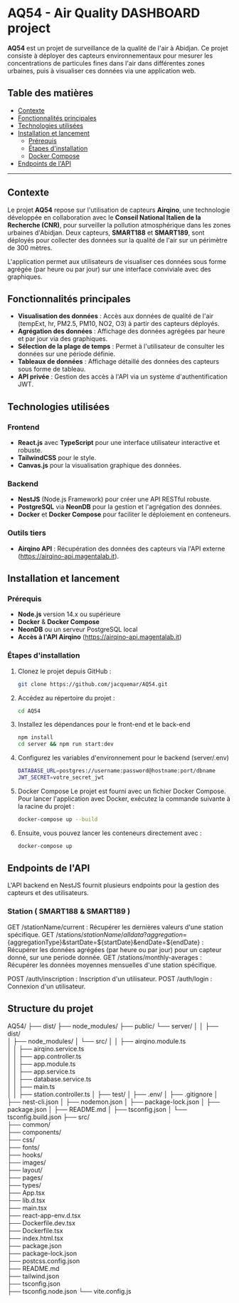 # AQ54 - Air Quality DASHBOARD project

**AQ54** est un projet de surveillance de la qualité de l'air à Abidjan. Ce projet consiste à déployer des capteurs environnementaux pour mesurer les concentrations de particules fines dans l'air dans différentes zones urbaines, puis à visualiser ces données via une application web.

## Table des matières
- [Contexte](#contexte)
- [Fonctionnalités principales](#fonctionnalités-principales)
- [Technologies utilisées](#technologies-utilisées)
- [Installation et lancement](#installation-et-lancement)
  - [Prérequis](#prérequis)
  - [Étapes d'installation](#étapes-dinstallation)
  - [Docker Compose](#docker-compose)
- [Endpoints de l'API](#endpoints-de-lapi)

---

## Contexte

Le projet **AQ54** repose sur l'utilisation de capteurs **Airqino**, une technologie développée en collaboration avec le **Conseil National Italien de la Recherche (CNR)**, pour surveiller la pollution atmosphérique dans les zones urbaines d'Abidjan. Deux capteurs, **SMART188** et **SMART189**, sont déployés pour collecter des données sur la qualité de l'air sur un périmètre de 300 mètres.

L'application permet aux utilisateurs de visualiser ces données sous forme agrégée (par heure ou par jour) sur une interface conviviale avec des graphiques.

## Fonctionnalités principales

- **Visualisation des données** : Accès aux données de qualité de l'air (tempExt, hr, PM2.5, PM10, NO2, O3) à partir des capteurs déployés.
- **Agrégation des données** : Affichage des données agrégées par heure et par jour via des graphiques.
- **Sélection de la plage de temps** : Permet à l'utilisateur de consulter les données sur une période définie.
- **Tableaux de données** : Affichage détaillé des données des capteurs sous forme de tableau.
- **API privée** : Gestion des accès à l'API via un système d'authentification JWT.

## Technologies utilisées

### Frontend
- **React.js** avec **TypeScript** pour une interface utilisateur interactive et robuste.
- **TailwindCSS** pour le style.
- **Canvas.js** pour la visualisation graphique des données.

### Backend
- **NestJS** (Node.js Framework) pour créer une API RESTful robuste.
- **PostgreSQL** via **NeonDB** pour la gestion et l'agrégation des données.
- **Docker** et **Docker Compose** pour faciliter le déploiement en conteneurs.

### Outils tiers
- **Airqino API** : Récupération des données des capteurs via l'API externe (https://airqino-api.magentalab.it).

## Installation et lancement

### Prérequis

- **Node.js** version 14.x ou supérieure
- **Docker** & **Docker Compose**
- **NeonDB** ou un serveur PostgreSQL local
- **Accès à l'API Airqino** (https://airqino-api.magentalab.it)

### Étapes d'installation

1. Clonez le projet depuis GitHub :
   ```bash
   git clone https://github.com/jacquemar/AQ54.git
   ````

2. Accédez au répertoire du projet :
    ```bash
   cd AQ54
   ````

3. Installez les dépendances pour le front-end et le back-end
    ```bash
   npm install
   cd server && npm run start:dev
   ````
4. Configurez les variables d'environnement pour le backend (server/.env)
    ```bash
   DATABASE_URL=postgres://username:password@hostname:port/dbname
   JWT_SECRET=votre_secret_jwt
   ````
5. Docker Compose
   Le projet est fourni avec un fichier Docker Compose. Pour lancer l'application avec Docker, exécutez la commande suivante à la racine du projet :
    ```bash
   docker-compose up --build
   ````
6. Ensuite, vous pouvez lancer les conteneurs directement avec :
    ```bash
   docker-compose up 
   ````
## Endpoints de l'API
L'API backend en NestJS fournit plusieurs endpoints pour la gestion des capteurs et des utilisateurs.

### Station ( SMART188 & SMART189 )
GET /stationName/current : Récupérer les dernières valeurs d'une station spécifique.
GET /stations/${stationName}/alldata?aggregation=${aggregationType}&startDate=${startDate}&endDate=${endDate} : Récupérer les données agrégées (par heure ou par jour) pour un capteur donné, sur une periode donnée.
GET /stations/monthly-averages : Récupérer les données moyennes mensuelles d'une station spécifique.

POST /auth/inscription : Inscription d'un utilisateur.
POST /auth/login : Connexion d'un utilisateur.

## Structure du projet 

AQ54/ 
    ├── dist/ 
    ├── node_modules/ 
    ├── public/ 
    └──  server/ 
    │ 
    │    ├── dist/  
    │    ├── node_modules/ 
    │    └──  src/ 
    │    │   ├── airqino.module.ts  
    │    │   ├── airqino.service.ts  
    │    │   ├── app.controller.ts  
    │    │   ├── app.module.ts  
    │    │   ├── app.service.ts  
    │    │   ├── database.service.ts  
    │    │   ├── main.ts  
    │    │   ├── station.controller.ts 
    │    ├── test/ 
    │    ├── .env/ 
    │    ├── .gitignore 
    │    ├── nest-cli.json 
    │    ├── nodemon.json 
    │    ├── package-lock.json 
    │    ├── package.json 
    │    ├── README.md 
    │    ├── tsconfig.json 
    │    └── tsconfig.build.json 
    ├── src/  
    ├── common/  
    ├── components/  
    ├── css/  
    ├── fonts/  
    ├── hooks/  
    ├── images/  
    ├── layout/  
    ├── pages/  
    ├── types/  
    ├── App.tsx  
    ├── lib.d.tsx  
    ├── main.tsx  
    ├── react-app-env.d.tsx  
    ├── Dockerfile.dev.tsx  
    ├── Dockerfile.tsx  
    ├── index.html.tsx  
    ├── package.json  
    ├── package-lock.json  
    ├── postcss.config.json  
    ├── README.md  
    ├── tailwind.json  
    ├── tsconfig.json  
    ├── tsconfig.node.json 
    └── vite.config.js 
    